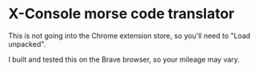 # X-Console morse code translator

This is not going into the Chrome extension store, so you'll need to "Load unpacked".

I built and tested this on the Brave browser, so your mileage may vary.
